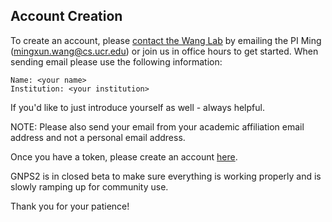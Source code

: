 ## Account Creation

To create an account, please [contact the Wang Lab](contact.md) by emailing the PI Ming (mingxun.wang@cs.ucr.edu) or join us in office hours to get started. When sending email please use the following information:

```
Name: <your name>
Institution: <your institution>
```

If you'd like to just introduce yourself as well - always helpful. 

NOTE: Please also send your email from your academic affiliation email address and not a personal email address.

Once you have a token, please create an account [here](https://gnps2.org/user/signup).

GNPS2 is in closed beta to make sure everything is working properly and is slowly ramping up for community use. 

Thank you for your patience!
